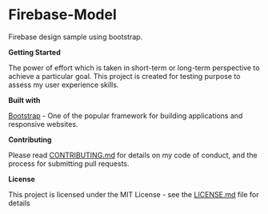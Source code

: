 # Firebase-Model
<p>Firebase design sample using bootstrap.</p>

**Getting Started**
   <p>The power of effort which is taken in short-term or long-term perspective to achieve a particular goal. This project is created for testing purpose to assess my user experience skills.</p>

**Built with**

<a href="https://getbootstrap.com/">Bootstrap</a> - One of the popular framework for building applications and responsive websites.

**Contributing**
<p>Please read <a href="https://github.com/kousic17/Firebase-Model/blob/master/CONTRIBUTING">CONTRIBUTING.md</a> for details on my code of conduct, and the process for submitting pull requests.</p>

**License**
<p>This project is licensed under the MIT License - see the <a href="https://github.com/kousic17/Firebase-Model/blob/master/LICENSE">LICENSE.md</a> file for details</p>
